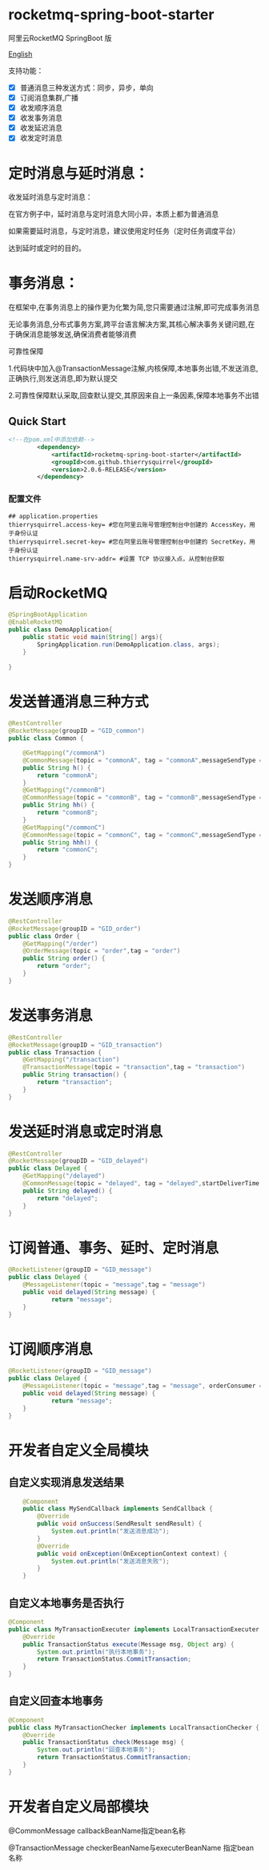 # rocketmq-spring-boot-starter

阿里云RocketMQ   SpringBoot 版

[English](./README.md)

支持功能：
- [x] 普通消息三种发送方式：同步，异步，单向
- [x] 订阅消息集群,广播
- [x] 收发顺序消息
- [x] 收发事务消息
- [x] 收发延迟消息
- [x] 收发定时消息

# 定时消息与延时消息：
 收发延时消息与定时消息：  
 
 在官方例子中，延时消息与定时消息大同小异，本质上都为普通消息  
 
 如果需要延时消息，与定时消息，建议使用定时任务（定时任务调度平台）  
 
 达到延时或定时的目的。

# 事务消息：
 在框架中,在事务消息上的操作更为化繁为简,您只需要通过注解,即可完成事务消息  
 
 无论事务消息,分布式事务方案,跨平台语言解决方案,其核心解决事务关键问题,在于确保消息能够发送,确保消费者能够消费  
 
 可靠性保障  
 
 1.代码块中加入@TransactionMessage注解,内核保障,本地事务出错,不发送消息,正确执行,则发送消息,即为默认提交  
 
 2.可靠性保障默认采取,回查默认提交,其原因来自上一条因素,保障本地事务不出错  
 
## Quick Start

```xml
<!--在pom.xml中添加依赖-->
        <dependency>
            <artifactId>rocketmq-spring-boot-starter</artifactId>
            <groupId>com.github.thierrysquirrel</groupId>
            <version>2.0.6-RELEASE</version>
        </dependency>
```
 ### 配置文件
 
 ```properties
 ## application.properties
thierrysquirrel.access-key= #您在阿里云账号管理控制台中创建的 AccessKey，用于身份认证
thierrysquirrel.secret-key= #您在阿里云账号管理控制台中创建的 SecretKey，用于身份认证
thierrysquirrel.name-srv-addr= #设置 TCP 协议接入点，从控制台获取
 ```
# 启动RocketMQ
```java
@SpringBootApplication
@EnableRocketMQ
public class DemoApplication{
    public static void main(String[] args){
        SpringApplication.run(DemoApplication.class, args);
    }
   
}
```
# 发送普通消息三种方式

```java
@RestController
@RocketMessage(groupID = "GID_common")
public class Common {

	@GetMapping("/commonA")
	@CommonMessage(topic = "commonA", tag = "commonA",messageSendType = MessageSendType.SEND)
	public String h() {
		return "commonA";
	}
	@GetMapping("/commonB")
	@CommonMessage(topic = "commonB", tag = "commonB",messageSendType = MessageSendType.SEND_ASYNC)
	public String hh() {
		return "commonB";
	}
	@GetMapping("/commonC")
	@CommonMessage(topic = "commonC", tag = "commonC",messageSendType = MessageSendType.SEND_ONE_WAY)
	public String hhh() {
		return "commonC";
	}
}
```
# 发送顺序消息
```java
@RestController
@RocketMessage(groupID = "GID_order")
public class Order {
	@GetMapping("/order")
	@OrderMessage(topic = "order",tag = "order")
	public String order() {
		return "order";
	}
}
```
# 发送事务消息
```java
@RestController
@RocketMessage(groupID = "GID_transaction")
public class Transaction {
	@GetMapping("/transaction")
	@TransactionMessage(topic = "transaction",tag = "transaction")
	public String transaction() {
		return "transaction";
	}
}
```
# 发送延时消息或定时消息
```java
@RestController
@RocketMessage(groupID = "GID_delayed")
public class Delayed {
	@GetMapping("/delayed")
	@CommonMessage(topic = "delayed", tag = "delayed",startDeliverTime = 10)
	public String delayed() {
		return "delayed";
	}
}
```
# 订阅普通、事务、延时、定时消息
```java
@RocketListener(groupID = "GID_message")
public class Delayed {
    @MessageListener(topic = "message",tag = "message")	
    public void delayed(String message) {
            return "message";
    }
}
```
# 订阅顺序消息
```java
@RocketListener(groupID = "GID_message")
public class Delayed {
    @MessageListener(topic = "message",tag = "message", orderConsumer = true)
    public void delayed(String message) {
            return "message";
    }
}

```
# 开发者自定义全局模块
## 自定义实现消息发送结果
```java
    @Component
    public class MySendCallback implements SendCallback {
    	@Override
    	public void onSuccess(SendResult sendResult) {
    		System.out.println("发送消息成功");
    	}
    	@Override
    	public void onException(OnExceptionContext context) {
    		System.out.println("发送消息失败");
    	}
    }
```
## 自定义本地事务是否执行
```java
@Component
public class MyTransactionExecuter implements LocalTransactionExecuter {
	@Override
	public TransactionStatus execute(Message msg, Object arg) {
		System.out.println("执行本地事务");
		return TransactionStatus.CommitTransaction;
	}
}
```

## 自定义回查本地事务
```java
@Component
public class MyTransactionChecker implements LocalTransactionChecker {
	@Override
	public TransactionStatus check(Message msg) {
		System.out.println("回查本地事务");
		return TransactionStatus.CommitTransaction;
	}
}
```
# 开发者自定义局部模块
@CommonMessage callbackBeanName指定bean名称  

@TransactionMessage checkerBeanName与executerBeanName 指定bean名称  
